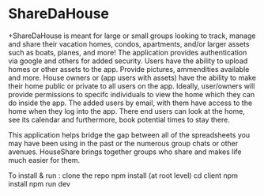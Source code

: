 # ShareDaHouse

+ShareDaHouse is meant for large or small groups looking to track, 
manage and share their vacation homes, condos, apartments, and/or 
larger assets such as boats, planes, and more! The application 
provides authentication via google and others for added security. 
Users have the ability to upload homes or other assets to the app.
Provide pictures, ammendities available and more. House owners or 
(app users with assets) have the ability to make their home public 
or private to all users on the app. Ideally, user/owners will provide
permissions to specifc individuals to view the home which they can do 
inside the app. The added users by email, with them have access to the 
home when they log into the app. There end users can look at the home, 
see its calendar and furthermore, book potential times to stay there. 
 
 This application helps bridge the gap between all of the spreadsheets 
 you may have been using in the past or the numerous group chats or other 
 avenues. HouseShare brings together groups who share and makes life much 
 easier for them.
 
 To install & run :
 clone the repo
 npm install (at root level)
 cd client 
 npm install 
 npm run dev 
 
 
